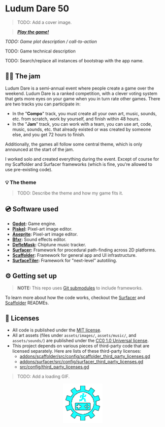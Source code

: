 # Ludum Dare 50

> TODO: Add a cover image.

> _**[Play the game!](https://levi.dev/ludum-dare-50)**_

_TODO: Game plot description / call-to-action_

TODO: Game technical description

TODO: Search/replace all instances of bootstrap with the app name.

## 👨‍💻 The jam

Ludum Dare is a semi-annual event where people create a game over the weekend. Ludum Dare is a ranked competition, with a clever voting system that gets more eyes on your game when you in turn rate other games. There are two tracks you can participate in:

-   In the "**Compo**" track, you must create all your own art, music, sounds, etc. from scratch, work by yourself, and finish within 48 hours.
-   In the "**Jam**" track, you can work with a team, you can use art, code, music, sounds, etc. that already existed or was created by someone else, and you get 72 hours to finish.

Additionally, the games all follow some central theme, which is only announced at the start of the jam.

I worked solo and created everything during the event. Except of course for my Scaffolder and Surfacer frameworks (which is fine, you're allowed to use pre-existing code).

### 💡 The theme

> TODO: Describe the theme and how my game fits it.

## 💿 Software used

-   **[Godot](https://godotengine.org/):** Game engine.
-   **[Piskel](https://www.piskelapp.com/user/5663844106502144):** Pixel-art image editor.
-   **[Aseprite](https://www.aseprite.org/):** Pixel-art image editor.
-   **[Bfxr](https://www.bfxr.net/):** Sound effects editor.
-   **[DefleMask](https://deflemask.com/):** Chiptune music tracker.
-   **[Surfacer](https://godotengine.org/asset-library/asset/968):** Framework for procedural path-finding across 2D platforms.
-   **[Scaffolder](https://godotengine.org/asset-library/asset/969):** Framework for general app and UI infrastructure.
-   **[SurfaceTiler](https://github.com/SnoringCatGames/surface_tiler):** Framework for "next-level" autotiling.

## ⚙️ Getting set up

> **NOTE:** This repo uses [Git submodules](https://git-scm.com/book/en/v2/Git-Tools-Submodules) to include frameworks.

To learn more about how the code works, checkout the [Surfacer](https://github.com/SnoringCatGames/surfacer/) and [Scaffolder](https://github.com/SnoringCatGames/scaffolder/) READMEs.

## 📃 Licenses

-   All code is published under the [MIT license](LICENSE).
-   All art assets (files under `assets/images/`, `assets/music/`, and `assets/sounds/`) are published under the [CC0 1.0 Universal license](https://creativecommons.org/publicdomain/zero/1.0/deed.en).
-   This project depends on various pieces of third-party code that are licensed separately. Here are lists of these third-party licenses:
    -   [addons/scaffolder/src/config/scaffolder_third_party_licenses.gd](https://github.com/SnoringCatGames/scaffolder/blob/master/src/config/scaffolder_third_party_licenses.gd)
    -   [addons/surfacer/src/config/surfacer_third_party_licenses.gd](https://github.com/SnoringCatGames/surfacer/blob/master/src/config/surfacer_third_party_licenses.gd)
    -   [src/config/third_party_licenses.gd](./src/config/third_party_licenses.gd)

> TODO: Add a loading GIF.

<p align="center">
  <img src="assets/images/gui/loading.gif"
       alt="An animated GIF.">
</p>
